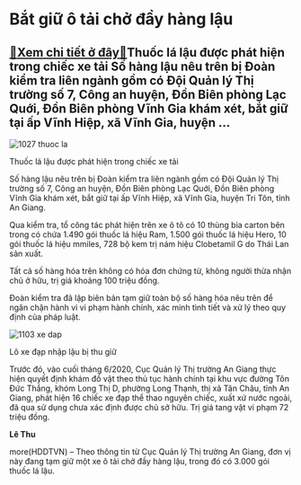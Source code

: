Bắt giữ ô tải chở đầy hàng lậu
==============================

[:gift:Xem chi tiết ở đây:gift:](https://hddtvn.com/bat-giu-o-tai-cho-day-hang-lau/)Thuốc lá lậu được phát hiện trong chiếc xe tải Số hàng lậu nêu trên bị Đoàn kiểm tra liên ngành gồm có Đội Quản lý Thị trường số 7, Công an huyện, Đồn Biên phòng Lạc Quới, Đồn Biên phòng Vĩnh Gia khám xét, bắt giữ tại ấp Vĩnh Hiệp, xã Vĩnh Gia, huyện …
------------------------------------------------------------------------------------------------------------------------------------------------------------------------------------------------------------------------------------------------------------





![1027 thuoc la](https://haiquanonline.com.vn/stores/news_dataimages/hoalt/072020/05/15/in_article/1027_thuoc_la.jpg?rt=20200705155852 "undefined")


Thuốc lá lậu được phát hiện trong chiếc xe tải



Số hàng lậu nêu trên bị Đoàn kiểm tra liên ngành gồm có Đội Quản lý Thị trường số 7, Công an huyện, Đồn Biên phòng Lạc Quới, Đồn Biên phòng Vĩnh Gia khám xét, bắt giữ tại ấp Vĩnh Hiệp, xã Vĩnh Gia, huyện Tri Tôn, tỉnh An Giang.


Qua kiểm tra, tổ công tác phát hiện trên xe ô tô có 10 thùng bìa carton bên trong có chứa 1.490 gói thuốc lá hiệu Ram, 1.500 gói thuốc lá hiệu Hero, 10 gói thuốc lá hiệu mmiles, 728 bộ kem trị nám hiệu Clobetamil G do Thái Lan sản xuất.


Tất cả số hàng hóa trên không có hóa đơn chứng từ, không người thừa nhận chủ ở hữu, trị giá khoảng 100 triệu đồng.


Đoàn kiểm tra đã lập biên bản tạm giữ toàn bộ số hàng hóa nêu trên để ngăn chặn hành vi vi phạm hành chính, xác minh tình tiết và xử lý theo quy định của pháp luật.





![1103 xe dap](https://haiquanonline.com.vn/stores/news_dataimages/hoalt/072020/05/15/in_article/1103_xe_dap.jpg?rt=20200705155852 "undefined")


Lô xe đạp nhập lậu bị thu giữ



Trước đó, vào cuối tháng 6/2020, Cục Quản lý Thị trường An Giang thực hiện quyết định khám đồ vật theo thủ tục hành chính tại khu vực đường Tôn Đức Thắng, khóm Long Thị D, phường Long Thạnh, thị xã Tân Châu, tỉnh An Giang, phát hiện 16 chiếc xe đạp thể thao nguyên chiếc, xuất xứ nước ngoài, đã qua sử dụng chưa xác định được chủ sở hữu. Trị giá tang vật vi phạm 72 triệu đồng.




**Lê Thu**



more(HDDTVN) – Theo thông tin từ Cục Quản lý Thị trường An Giang, đơn vị này đang tạm giữ một xe ô tải chở đầy hàng lậu, trong đó có 3.000 gói thuốc lá lậu.

